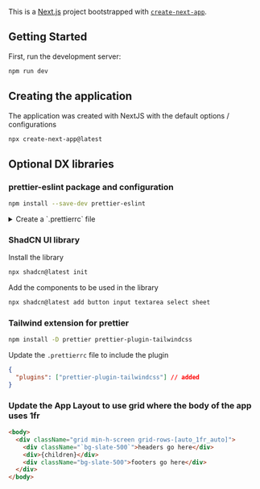 This is a [Next.js](https://nextjs.org) project bootstrapped with [`create-next-app`](https://nextjs.org/docs/app/api-reference/cli/create-next-app).

## Getting Started

First, run the development server:

```bash
npm run dev
```

## Creating the application

The application was created with NextJS with the default options / configurations

```bash
npx create-next-app@latest
```

## Optional DX libraries

### prettier-eslint package and configuration

```bash
npm install --save-dev prettier-eslint
```

<details>
<summary>Create a `.prettierrc` file</summary>

```json
{
  "trailingComma": "es5",
  "tabWidth": 2,
  "semi": false,
  "singleQuote": true
}
```

</details>

### ShadCN UI library

Install the library

```bash
npx shadcn@latest init
```

Add the components to be used in the library

```bash
npx shadcn@latest add button input textarea select sheet
```

### Tailwind extension for prettier

```bash
npm install -D prettier prettier-plugin-tailwindcss
```

Update the `.prettierrc` file to include the plugin

```json
{
  "plugins": ["prettier-plugin-tailwindcss"] // added
}
```

### Update the App Layout to use grid where the body of the app uses 1fr

```html
<body>
  <div className="grid min-h-screen grid-rows-[auto_1fr_auto]">
    <div className="`bg-slate-500`">headers go here</div>
    <div>{children}</div>
    <div className="bg-slate-500">footers go here</div>
  </div>
</body>
```
